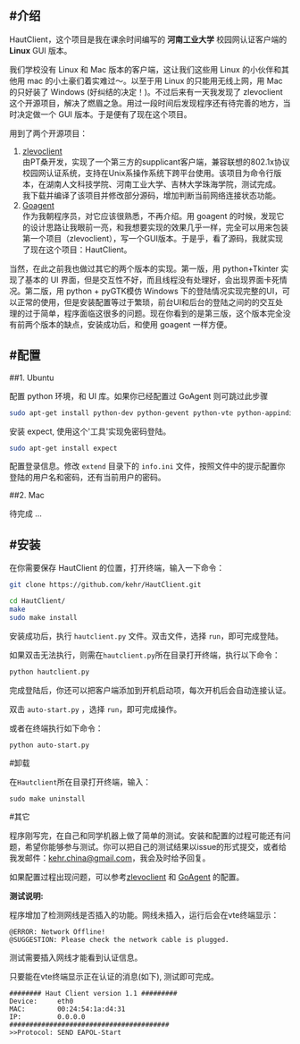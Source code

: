 #介绍
-----

HautClient，这个项目是我在课余时间编写的 **河南工业大学** 校园网认证客户端的 **Linux** GUI 版本。

我们学校没有 Linux 和 Mac 版本的客户端，这让我们这些用 Linux 的小伙伴和其他用 mac 的小土豪们着实难过～。以至于用 Linux 的只能用无线上网，用 Mac 的只好装了 Windows (好纠结的决定！)。不过后来有一天我发现了 zlevoclient 这个开源项目，解决了燃眉之急。用过一段时间后发现程序还有待完善的地方，当时决定做一个 GUI 版本。于是便有了现在这个项目。

用到了两个开源项目：

1. [zlevoclient][1]  
由PT桑开发，实现了一个第三方的supplicant客户端，兼容联想的802.1x协议校园网认证系统，支持在Unix系操作系统下跨平台使用。该项目为命令行版本，在湖南人文科技学院、河南工业大学、吉林大学珠海学院，测试完成。  
我下载并编译了该项目并修改部分源码，增加判断当前网络连接状态功能。
2. [Goagent][2]  
作为我朝程序员，对它应该很熟悉，不再介绍。用 goagent 的时候，发现它的设计思路让我眼前一亮，和我想要实现的效果几乎一样，完全可以用来包装第一个项目（zlevoclient），写一个GUI版本。于是乎，看了源码，我就实现了现在这个项目：HautClient。

当然，在此之前我也做过其它的两个版本的实现。第一版，用 python+Tkinter 实现了基本的 UI 界面，但是交互性不好，而且线程没有处理好，会出现界面卡死情况。第二版，用 python + pyGTK模仿 Windows 下的登陆情况实现完整的UI，可以正常的使用，但是安装配置等过于繁琐，前台UI和后台的登陆之间的的交互处理的过于简单，程序面临这很多的问题。现在你看到的是第三版，这个版本完全没有前两个版本的缺点，安装成功后，和使用 goagent 一样方便。


#配置
-----

##1. Ubuntu 

配置 python 环境，和 UI 库。如果你已经配置过 GoAgent 则可跳过此步骤

```bash
sudo apt-get install python-dev python-gevent python-vte python-appindicator

```

安装 expect, 使用这个'工具'实现免密码登陆。

```bash
sudo apt-get install expect
```

配置登录信息。修改 `extend` 目录下的 `info.ini` 文件，按照文件中的提示配置你登陆的用户名和密码，还有当前用户的密码。

##2. Mac

待完成 ...

#安装
----

在你需要保存 HautClient 的位置，打开终端，输入一下命令：

```bash
git clone https://github.com/kehr/HautClient.git
```
```bash  
cd HautClient/
make
sudo make install
```

安装成功后，执行 `hautclient.py` 文件。双击文件，选择 `run`，即可完成登陆。

如果双击无法执行，则需在`hautclient.py`所在目录打开终端，执行以下命令：

```bash
python hautclient.py
```
完成登陆后，你还可以把客户端添加到开机启动项，每次开机后会自动连接认证。

双击 `auto-start.py` ，选择 `run`，即可完成操作。

或者在终端执行如下命令：

```bash
python auto-start.py
```

#卸载

在`Hautclient`所在目录打开终端，输入：

```
sudo make uninstall
```


#其它

程序刚写完，在自己和同学机器上做了简单的测试。安装和配置的过程可能还有问题，希望你能够参与测试。你可以把自己的测试结果以issue的形式提交，或者给我发邮件：<kehr.china@gmail.com>，我会及时给予回复。

如果配置过程出现问题，可以参考[zlevoclient][3] 和 [GoAgent][4] 的配置。

**测试说明:**

程序增加了检测网线是否插入的功能。网线未插入，运行后会在vte终端显示：

```
@ERROR: Network Offline!
@SUGGESTION: Please check the network cable is plugged.
```

测试需要插入网线才能看到认证信息。

只要能在vte终端显示正在认证的消息(如下), 测试即可完成。

```
######## Haut Client version 1.1 #########
Device:     eth0
MAC:        00:24:54:1a:d4:31
IP:         0.0.0.0
########################################
>>Protocol: SEND EAPOL-Start

```

[1]: https://code.google.com/p/zlevoclient
[2]: https://code.google.com/p/goagent
[3]:https://code.google.com/p/zlevoclient/wiki/StepByStep_Toturial
[4]: https://code.google.com/p/goagent/wiki/GoAgent_Linux
